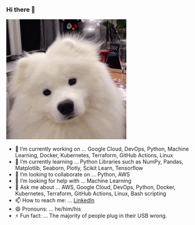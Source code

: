 ### Hi there 👋

![dog-samoyed-head-tilt](https://github.com/anuragsingh2207/anuragsingh2207/blob/main/readme-files/samoed.gif?raw=true)

- 🔭 I’m currently working on ... Google Cloud, DevOps, Python, Machine Learning, Docker, Kubernetes, Terraform, GitHub Actions, Linux
- 🌱 I’m currently learning ... Python Libraries such as NumPy, Pandas, Matplotlib, Seaborn, Plotly, Scikit Learn, Tensorflow
- 👯 I’m looking to collaborate on ... Python, AWS
- 🤔 I’m looking for help with ... Machine Learning
- 💬 Ask me about ... AWS, Google Cloud, DevOps, Python, Docker, Kubernetes, Terraform, GitHub Actions, Linux, Bash scripting
- 📫 How to reach me: ...  [LinkedIn](https://www.linkedin.com/in/anurag-singh-2207/)
- 😄 Pronouns: ... he/him/his
- ⚡ Fun fact: ... The majority of people plug in their USB wrong.


